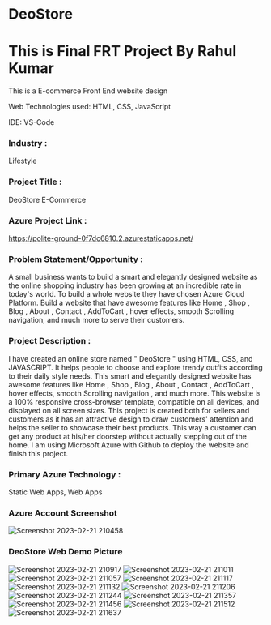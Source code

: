# DeoStore

# This is Final FRT Project By Rahul Kumar

 This is a E-commerce Front End website design 

 Web Technologies used: HTML, CSS, JavaScript

 IDE: VS-Code  

 ### Industry :
 Lifestyle 

### Project Title :
DeoStore E-Commerce  

 ### Azure Project Link :
 https://polite-ground-0f7dc6810.2.azurestaticapps.net/

### Problem Statement/Opportunity :

A small business wants to build a smart and elegantly designed website as the online shopping industry has been growing at an incredible rate in today's world. To build a whole website they have chosen Azure Cloud Platform. Build a website that have awesome features like Home , Shop , Blog , About , Contact , AddToCart , hover effects, smooth Scrolling navigation, and much more to serve their customers.

### Project Description :

I have created an online store named " DeoStore " using HTML, CSS, and JAVASCRIPT. It helps people to choose and explore trendy outfits according to their daily style needs. This smart and elegantly designed website has awesome features like Home , Shop , Blog , About , Contact , AddToCart , hover effects, smooth Scrolling navigation , and much more. This website is a 100% responsive cross-browser template, compatible on all devices, and displayed on all screen sizes. This project is created both for sellers and customers as it has an attractive design to draw customers' attention and helps the seller to showcase their best products. This way a customer can get any product at his/her doorstep without actually stepping out of the home. I am using Microsoft Azure with Github to deploy the website and finish this project.

### Primary Azure Technology : 
Static Web Apps, Web Apps

### Azure Account Screenshot
![Screenshot 2023-02-21 210458](https://user-images.githubusercontent.com/113056235/220394605-aa9dac68-5ebc-4dfe-896b-5f1951d21a16.png)

### DeoStore Web Demo Picture
![Screenshot 2023-02-21 210917](https://user-images.githubusercontent.com/113056235/220393129-7627dd4e-69ef-40ae-8a0f-b6f80b5c744d.png)
![Screenshot 2023-02-21 211011](https://user-images.githubusercontent.com/113056235/220393147-1ffbef8d-a7b6-4b1f-99f1-d0de5e3b59a2.png)
![Screenshot 2023-02-21 211057](https://user-images.githubusercontent.com/113056235/220393160-37027f92-d25e-48e6-a467-3d971ae018e0.png)
![Screenshot 2023-02-21 211117](https://user-images.githubusercontent.com/113056235/220393175-d3a785aa-fc9c-4455-9b16-eb4d6e18931e.png)
![Screenshot 2023-02-21 211132](https://user-images.githubusercontent.com/113056235/220393211-5ac5d198-220a-4990-9fb7-cfff25d57324.png)
![Screenshot 2023-02-21 211206](https://user-images.githubusercontent.com/113056235/220393240-98e0b6bb-9dba-4e51-be1d-1f8fc0e24ca2.png)
![Screenshot 2023-02-21 211244](https://user-images.githubusercontent.com/113056235/220393255-fa64400a-fa3b-4622-99ad-b7e2b7f92d9a.png)
![Screenshot 2023-02-21 211357](https://user-images.githubusercontent.com/113056235/220393260-c0138961-9443-4c12-848d-99cd6999817a.png)
![Screenshot 2023-02-21 211456](https://user-images.githubusercontent.com/113056235/220393286-c6e880e5-0ec9-4e61-8319-0b6b95340045.png)
![Screenshot 2023-02-21 211512](https://user-images.githubusercontent.com/113056235/220393308-693ed793-8419-4af0-b9c4-3405ad82fe6f.png)
![Screenshot 2023-02-21 211637](https://user-images.githubusercontent.com/113056235/220393342-f857e795-b30b-44c4-a185-51033a37ee09.png)

